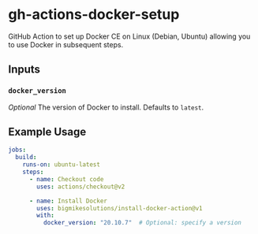 # gh-actions-docker-setup
GitHub Action to set up Docker CE on Linux (Debian, Ubuntu) allowing you to use Docker in subsequent steps.

## Inputs

### `docker_version`

*Optional* The version of Docker to install. Defaults to `latest`.

## Example Usage

```yaml
jobs:
  build:
    runs-on: ubuntu-latest
    steps:
      - name: Checkout code
        uses: actions/checkout@v2

      - name: Install Docker
        uses: bigmikesolutions/install-docker-action@v1
        with:
          docker_version: "20.10.7"  # Optional: specify a version